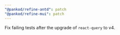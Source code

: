 ```yaml
---
"@pankod/refine-antd": patch
"@pankod/refine-mui": patch
---
```


Fix failing tests after the upgrade of `react-query` to v4.
